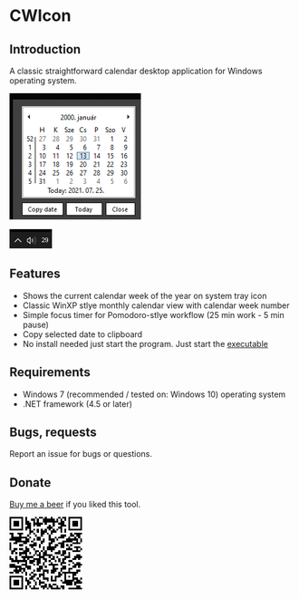 # CWIcon

## Introduction
A classic straightforward calendar desktop application for Windows operating system.

![WCIcon](/doc/cal.png)

![CW](/doc/cwIcon.png)

## Features
- Shows the current calendar week of the year on system tray icon
- Classic WinXP stlye monthly calendar view with calendar week number
- Simple focus timer for Pomodoro-stlye workflow (25 min work - 5 min pause)
- Copy selected date to clipboard
- No install needed just start the program. Just start the [executable](https://github.com/alkatona/CWIcon/blob/master/publish/CWIcon.exe)

## Requirements
- Windows 7 (recommended / tested on: Windows 10) operating system
- .NET framework (4.5 or later)

## Bugs, requests
Report an issue for bugs or questions.

## Donate
[Buy me a beer](https://www.paypal.com/donate?business=B9NYQJCQVQLN2&no_recurring=0&currency_code=EUR) if you liked this tool.


![donate_me](/doc/donate.png)
